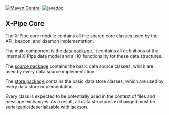 [![Maven Central](https://maven-badges.herokuapp.com/maven-central/io.xpipe/core/badge.svg)](https://maven-badges.herokuapp.com/maven-central/io.xpipe/core)
[![javadoc](https://javadoc.io/badge2/io.xpipe/core/javadoc.svg)](https://javadoc.io/doc/io.xpipe/core)

## X-Pipe Core

The X-Pipe core module contains all the shared core classes used by the API, beacon, and daemon implementation.

The main component is the [data package](src/main/java/io/xpipe/core/data).
It contains all definitions of the internal X-Pipe data model and all IO functionality for these data structures.

The [source package](src/main/java/io/xpipe/core/source) contains the basic data source classes,
which are used by every data source implementation.

The [store package](src/main/java/io/xpipe/core/store) contains the basic data store classes,
which are used by every data store implementation.

Every class is expected to be potentially used in the context of files and message exchanges.
As a result, all data structures exchanged must be serializable/deserializable with jackson.


